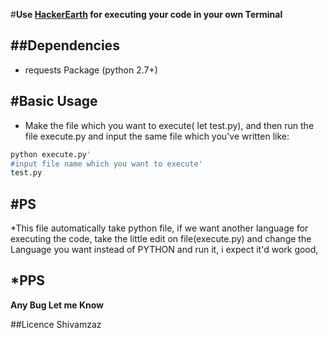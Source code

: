 #**Use [HackerEarth](https://hackerearth.com) for executing your code in your own Terminal** 
 
##Dependencies
--------------
* requests Package (python 2.7+)

#Basic Usage
---------------
* Make the file which you want to execute( let test.py), and then run the file execute.py and input the same file which you've 
written like:
```bash
python execute.py' 
#input file name which you want to execute'
test.py
```

#PS
--------------------------
*This file automatically take python file, if we want another language for executing the code, take the little
edit on file(execute.py) and change the Language you want instead of PYTHON and run it, i expect it'd work good,

*PPS
-------------
**Any Bug Let me Know** 

##Licence
Shivamzaz
